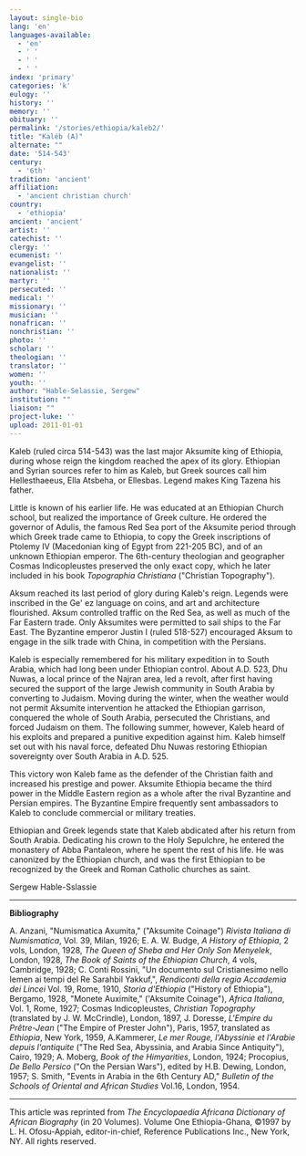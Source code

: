 ```yaml
---
layout: single-bio
lang: 'en'
languages-available:
  - 'en'
  - ' '
  - ' '
  - ' '
index: 'primary'
categories: 'k'
eulogy: ''
history: ''
memory: ''
obituary: ''
permalink: '/stories/ethiopia/kaleb2/'
title: "Kaléb (A)"
alternate: ""
date: '514-543'
century:
  - '6th'
tradition: 'ancient'
affiliation:
  - 'ancient christian church'
country:
  - 'ethiopia'
ancient: 'ancient'
artist: ''
catechist: ''
clergy: ''
ecumenist: ''
evangelist: ''
nationalist: ''
martyr: ''
persecuted: ''
medical: ''
missionary: ''
musician: ''
nonafrican: ''
nonchristian: ''
photo: ''
scholar: ''
theologian: ''
translator: ''
women: ''
youth: ''
author: "Hable-Selassie, Sergew"
institution: ""
liaison: ""
project-luke: ''
upload: 2011-01-01
---
```




Kaleb (ruled circa 514-543) was the last major Aksumite king of Ethiopia, during whose reign the kingdom reached the apex of its glory. Ethiopian and Syrian sources refer to him as Kaleb, but Greek sources call him Hellesthaeeus, Ella Atsbeha, or Ellesbas. Legend makes King Tazena his father.

Little is known of his earlier life. He was educated at an Ethiopian Church school, but realized the importance of Greek culture. He ordered the governor of Adulis, the famous Red Sea port of the Aksumite period through which Greek trade came to Ethiopia, to copy the Greek inscriptions of Ptolemy IV (Macedonian king of Egypt from 221-205 BC), and of an unknown Ethiopian emperor. The 6th-century theologian and geographer Cosmas Indicopleustes preserved the only exact copy, which he later included in his book *Topographia Christiana* ("Christian Topography").

Aksum reached its last period of glory during Kaleb's reign. Legends were inscribed in the Ge' ez language on coins, and art and architecture flourished. Aksum controlled traffic on the Red Sea, as well as much of the Far Eastern trade. Only Aksumites were permitted to sail ships to the Far East. The Byzantine emperor Justin I (ruled 518-527) encouraged Aksum to engage in the silk trade with China, in competition with the Persians.

Kaleb is especially remembered for his military expedition in to South Arabia, which had long been under Ethiopian control. About A.D. 523, Dhu Nuwas, a local prince of the Najran area, led a revolt, after first having secured the support of the large Jewish community in South Arabia by converting to Judaism. Moving during the winter, when the weather would not permit Aksumite intervention he attacked the Ethiopian garrison, conquered the whole of South Arabia, persecuted the Christians, and forced Judaism on them. The following summer, however, Kaleb heard of his exploits and prepared a punitive expedition against him. Kaleb himself set out with his naval force, defeated Dhu Nuwas restoring Ethiopian sovereignty over South Arabia in A.D. 525.

This victory won Kaleb fame as the defender of the Christian faith and increased his prestige and power. Aksumite Ethiopia became the third power in the Middle Eastern region as a whole after the rival Byzantine and Persian empires. The Byzantine Empire frequently sent ambassadors to Kaleb to conclude commercial or military treaties.

Ethiopian and Greek legends state that Kaleb abdicated after his return from South Arabia. Dedicating his crown to the Holy Sepulchre, he entered the monastery of Abba Pantaleon, where he spent the rest of his life. He was canonized by the Ethiopian church, and was the first Ethiopian to be recognized by the Greek and Roman Catholic churches as saint.

Sergew Hable-Sslassie

---

**Bibliography**

A. Anzani, "Numismatica Axumita," ("Aksumite Coinage") *Rivista Italiana di Numismatica*, Vol. 39, Milan, 1926; E. A. W. Budge, *A History of Ethiopia*, 2 vols, London, 1928, *The Queen of Sheba and Her Only Son Menyelek*, London, 1928, *The Book of Saints of the Ethiopian Church*, 4 vols, Cambridge, 1928; C. Conti Rossini, "Un documento sul Cristianesimo nello Iemen ai tempi del Re Sarahbil Yakkuf,", *Rendiconti della regia Accademia dei Lincei* Vol. 19, Rome, 1910, *Storia d'Ethiopia* ("History of Ethiopia"), Bergamo, 1928, "Monete Auximite," ('Aksumite Coinage"), *Africa Italiana*, Vol. 1, Rome, 1927; Cosmas Indicopleustes, *Christian Topography* (translated by J. W. McCrindle), London, 1897, J. Doresse, *L'Empire du Prêtre-Jean* ("The Empire of Prester John"), Paris, 1957, translated as *Ethiopia*, New York, 1959, A.Kammerer, *Le mer Rouge, l'Abyssinie et l'Arabie depuis l'antiquite* ("The Red Sea, Abyssinia, and Arabia Since Antiquity"), Cairo, 1929; A. Moberg, *Book of the Himyarities*, London, 1924; Procopius, *De Bello Persico* ("On the Persian Wars"), edited by H.B. Dewing, London, 1957; S. Smith, "Events in Arabia in the 6th Century AD," *Bulletin of the Schools of Oriental and African Studies* Vol.16, London, 1954.

---

This article was reprinted from *The Encyclopaedia Africana Dictionary of African Biography* (in 20 Volumes). Volume One Ethiopia-Ghana, &copy;1997 by L. H. Ofosu-Appiah, editor-in-chief, Reference Publications Inc., New York, NY. All rights reserved.
